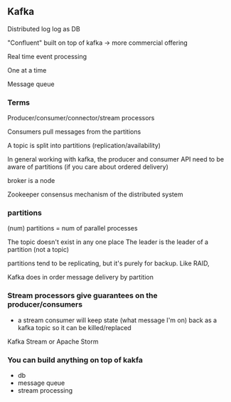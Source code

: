 Kafka
-----

Distributed log
  log as DB

  "Confluent" built on top of kafka -> more commercial offering

Real time event processing

One at a time

Message queue

### Terms

Producer/consumer/connector/stream processors

Consumers pull messages from the partitions

A topic is split into partitions (replication/availability)

In general working with kafka, the producer and consumer API need to be aware of partitions (if you care about ordered delivery)

broker is a node

Zookeeper consensus mechanism of the distributed system

### partitions
(num) partitions = num of parallel processes

The topic doesn't exist in any one place
The leader is the leader of a partition (not a topic)

partitions tend to be replicating, but it's purely for backup.  Like RAID,

Kafka does in order message delivery by partition

### Stream processors give guarantees on the producer/consumers
 - a stream consumer will keep state (what message I'm on) back as a kafka topic so it can be killed/replaced

Kafka Stream or Apache Storm


### You can build anything on top of kakfa
- db
- message queue
- stream processing
